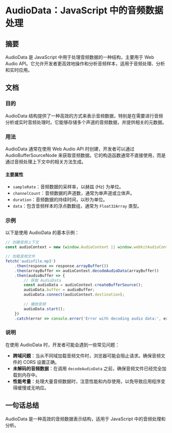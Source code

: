 <!--
Meta Description: # AudioData：JavaScript 中的音频数据处理 ## 摘要 AudioData 是 JavaScript 中用于处理音频数据的一种结构，主要用于 Web Audio API。它允许开发者更高效地操作和分析音频样本，适用于音频处理、分析和实时应用。 ## 文档 ### 目的 Audio...
Meta Keywords: audiodata, audiocontext, javascript, error, audio
-->

# AudioData：JavaScript 中的音频数据处理

## 摘要
AudioData 是 JavaScript 中用于处理音频数据的一种结构，主要用于 Web Audio API。它允许开发者更高效地操作和分析音频样本，适用于音频处理、分析和实时应用。

## 文档
### 目的
AudioData 结构提供了一种高效的方式来表示音频数据，特别是在需要进行音频分析或实时音频处理时。它能够存储多个声道的音频数据，并提供相关的元数据。

### 用法
AudioData 通常在使用 Web Audio API 时创建，开发者可以通过 AudioBufferSourceNode 来获取音频数据。它的构造函数通常不直接使用，而是通过音频处理上下文中的相关方法生成。

#### 主要属性
- `sampleRate`：音频数据的采样率，以赫兹 (Hz) 为单位。
- `channelCount`：音频数据的声道数，通常为单声道或立体声。
- `duration`：音频数据的持续时间，以秒为单位。
- `data`：包含音频样本的浮点数数组，通常为 `Float32Array` 类型。

### 示例
以下是使用 AudioData 的基本示例：

```javascript
// 创建音频上下文
const audioContext = new (window.AudioContext || window.webkitAudioContext)();

// 加载音频文件
fetch('audiofile.mp3')
    .then(response => response.arrayBuffer())
    .then(arrayBuffer => audioContext.decodeAudioData(arrayBuffer))
    .then(audioBuffer => {
        // 获取 AudioData
        const audioData = audioContext.createBufferSource();
        audioData.buffer = audioBuffer;
        audioData.connect(audioContext.destination);
        
        // 播放音频
        audioData.start();
    })
    .catch(error => console.error('Error with decoding audio data:', error));
```

### 说明
在使用 AudioData 时，开发者可能会遇到一些常见问题：
- **跨域问题**：当从不同域加载音频文件时，浏览器可能会阻止请求。确保音频文件的 CORS 设置正确。
- **未解码的音频数据**：在调用 `decodeAudioData` 之前，确保音频文件已经完全加载到内存中。
- **性能考量**：处理大量音频数据时，注意性能和内存使用，以免导致应用程序变得缓慢或无响应。

## 一句话总结
AudioData 是一种高效的音频数据表示结构，适用于 JavaScript 中的音频处理和分析。